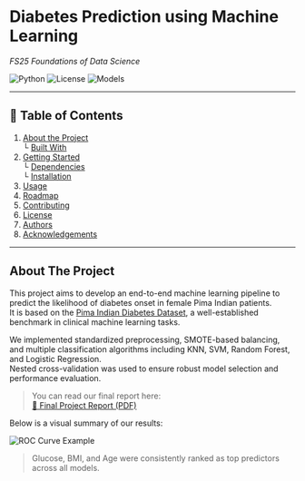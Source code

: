 #  Diabetes Prediction using Machine Learning  
*FS25 Foundations of Data Science*

![Python](https://img.shields.io/badge/Python-3.10-blue)
![License](https://img.shields.io/badge/license-MIT-green)
![Models](https://img.shields.io/badge/Models-KNN%2C%20RF%2C%20SVM%2C%20LogReg-orange)

---
## 📖 Table of Contents

1. [About the Project](#about-the-project)  
   └ [Built With](#built-with)  
2. [Getting Started](#getting-started)  
   └ [Dependencies](#dependencies)  
   └ [Installation](#installation)  
3. [Usage](#usage)  
4. [Roadmap](#roadmap)  
5. [Contributing](#contributing)  
6. [License](#license)  
7. [Authors](#authors)  
8. [Acknowledgements](#acknowledgements)  

---

## About The Project

This project aims to develop an end-to-end machine learning pipeline to predict the likelihood of diabetes onset in female Pima Indian patients.  
It is based on the [Pima Indian Diabetes Dataset](https://www.kaggle.com/datasets/uciml/pima-indians-diabetes-database), a well-established benchmark in clinical machine learning tasks.

We implemented standardized preprocessing, SMOTE-based balancing, and multiple classification algorithms including KNN, SVM, Random Forest, and Logistic Regression.  
Nested cross-validation was used to ensure robust model selection and performance evaluation.

> You can read our final report here:  
[📄 Final Project Report (PDF)](https://github.com/yourusername/fs25-diabetes-prediction/blob/main/docs/FS25_Report.pdf)

Below is a visual summary of our results:

![ROC Curve Example](https://github.com/yourusername/fs25-diabetes-prediction/raw/main/results/roc_curve.png)

> Glucose, BMI, and Age were consistently ranked as top predictors across all models.















